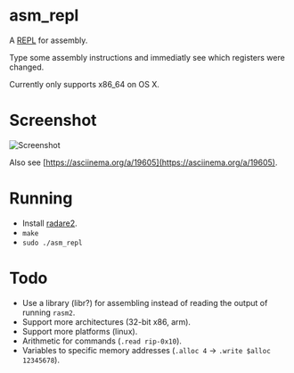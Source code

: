 # asm_repl
A [REPL](https://en.wikipedia.org/wiki/Read%E2%80%93eval%E2%80%93print_loop) for assembly.

Type some assembly instructions and immediatly see which registers were changed.

Currently only supports x86_64 on OS X.

Screenshot
==
![Screenshot](http://i.imgur.com/OQz12RO.png)

Also see [https://asciinema.org/a/19605](https://asciinema.org/a/19605).


Running
==

* Install [radare2](https://github.com/radare/radare2).
* `make`
* `sudo ./asm_repl`



Todo
==

* Use a library (libr?) for assembling instead of reading the output of running `rasm2`.
* Support more architectures (32-bit x86, arm).
* Support more platforms (linux).
* Arithmetic for commands (`.read rip-0x10`).
* Variables to specific memory addresses (`.alloc 4` -> `.write $alloc 12345678`).
